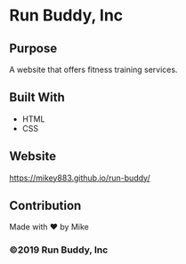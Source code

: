 # Run Buddy, Inc

## Purpose
A website that offers fitness training services. 

## Built With
* HTML
* CSS

## Website
https://mikey883.github.io/run-buddy/

## Contribution
Made with ❤️ by Mike

### ©️2019 Run Buddy, Inc 
